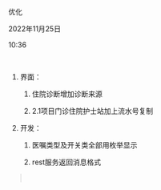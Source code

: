 优化

2022年11月25日

10:36

 

1.  界面：

    1.  住院诊断增加诊断来源

    2.  2.1项目门诊住院护士站加上流水号复制

2.  开发：

    1.  医嘱类型及开关类全部用枚举显示

    2.  rest服务返回消息格式

>  

